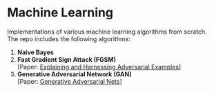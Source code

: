 # Machine Learning
Implementations of various machine learning algorithms from scratch.  
The repo includes the following algorithms:

1. **Naive Bayes**
2. **Fast Gradient Sign Attack (FGSM)**  
[Paper: [Explaining and Harnessing Adversarial Examples](https://arxiv.org/pdf/1412.6572.pdf)]
3. **Generative Adversarial Network (GAN)**  
[Paper: [Generative Adversarial Nets](https://arxiv.org/pdf/1406.2661.pdf)]